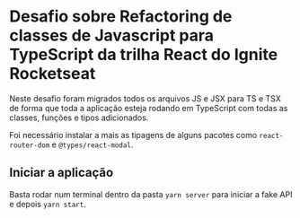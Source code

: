 # Desafio sobre Refactoring de classes de Javascript para TypeScript da trilha React do Ignite Rocketseat
Neste desafio foram migrados todos os arquivos JS e JSX para TS e TSX de forma que toda a aplicação esteja rodando em TypeScript com todas as classes, funções e tipos adicionados.


Foi necessário instalar a mais as tipagens de alguns pacotes como `react-router-dom` e `@types/react-modal`.

## Iniciar a aplicação
Basta rodar num terminal dentro da pasta `yarn server` para iniciar a fake API e depois `yarn start`.